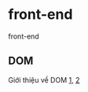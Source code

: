 # front-end
front-end

## DOM

Giới thiệu về DOM [1](https://techmaster.vn/posts/34689/tim-hieu-ve-dom-document-object-model-p1-gioi-thieu), [2](https://techmaster.vn/posts/34690/tim-hieu-dom-document-object-model-p2-dom-tree-va-nodes)
